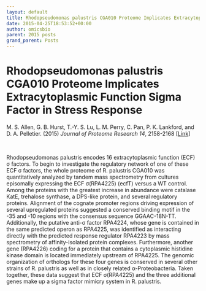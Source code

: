 ```yaml
---
layout: default
title: Rhodopseudomonas palustris CGA010 Proteome Implicates Extracytoplasmic Function Sigma Factor in Stress Response
date: 2015-04-25T18:53:52+00:00
author: omicsbio
parent: 2015 posts
grand_parent: Posts
---
```

# Rhodopseudomonas palustris CGA010 Proteome Implicates Extracytoplasmic Function Sigma Factor in Stress Response
M. S. Allen, G. B. Hurst, T.-Y. S. Lu, L. M. Perry, C. Pan, P. K. Lankford, and D. A. Pelletier. (2015) _Journal of Proteome Research_ _14_, 2158-2168 [[Link](http://pubs.acs.org/doi/abs/10.1021/pr5012558)]

&nbsp;

Rhodopseudomonas palustris encodes 16 extracytoplasmic function (ECF) σ factors. To begin to investigate the regulatory network of one of these ECF σ factors, the whole proteome of R. palustris CGA010 was quantitatively analyzed by tandem mass spectrometry from cultures episomally expressing the ECF σ(RPA4225) (ecfT) versus a WT control. Among the proteins with the greatest increase in abundance were catalase KatE, trehalose synthase, a DPS-like protein, and several regulatory proteins. Alignment of the cognate promoter regions driving expression of several upregulated proteins suggested a conserved binding motif in the -35 and -10 regions with the consensus sequence GGAAC-18N-TT. Additionally, the putative anti-σ factor RPA4224, whose gene is contained in the same predicted operon as RPA4225, was identified as interacting directly with the predicted response regulator RPA4223 by mass spectrometry of affinity-isolated protein complexes. Furthermore, another gene (RPA4226) coding for a protein that contains a cytoplasmic histidine kinase domain is located immediately upstream of RPA4225. The genomic organization of orthologs for these four genes is conserved in several other strains of R. palustris as well as in closely related α-Proteobacteria. Taken together, these data suggest that ECF σ(RPA4225) and the three additional genes make up a sigma factor mimicry system in R. palustris.

&nbsp;